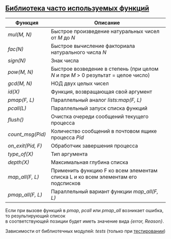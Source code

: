 ## [Библиотека часто используемых функций](../libs/lib.erl)
|Функция|Описание|  
|-----------------|--------------------------------------------------------------------------------------|  
|*mul(M, N)*| Быстрое произведение натуральных чисел от *M* до *N*|  
|*fac(N)*| Быстрое вычисление факториала натурального числа *N*|  
|*sign(N)*| Знак числа|  
|*pow(M, N)*| Быстрое возведение в степень (при целом *N* и при *M* > 0 результат = целое число)|  
|*gcd(M, N)*| НОД двух целых чисел|  
|*id(X)*| Функция, возвращающая свой аргумент|  
|*pmap(F, L)*| Параллельный аналог *lists:map(F, L)*|  
|*pcall(L)*| Параллельный запуск списка функций|  
|*flush()*| Очистка очереди сообщений текущего процесса|  
|*count_msg(Pid)*|Количество сообщений в почтовом ящике процесса *Pid*|  
|*on_exit(Pid, F)*| Обработчик завершения процесса|  
|*type_of(X)*| Тип аргумента|  
|*depth(X)*| Максимальная глубина списка|  
|*map_all(F, L)*| Применить функцию F ко всем элементам списка L и ко всем элементам его подсписков|  
|*pmap_all(F, L)*| Параллельный вариант функции *map_all(F, L)*|  

Если при вызове функций в *pmap*, *pcall* или *pmap_all* возникает ошибка, то результирующий список  
в соответствующей позиции будет иметь значение вида *{error, Reason}*.

Зависимости от библиотечных модулей: *tests* (только при [тестировании](../libs/tests/lib_tests.erl))  
